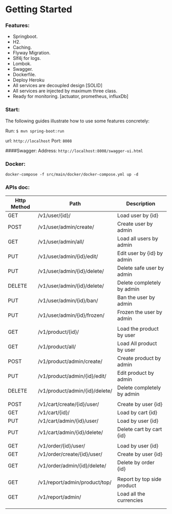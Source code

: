 # Getting Started

### Features:

* Springboot.
* H2.
* Caching.
* Flyway Migration.
* Slf4j for logs.  
* Lombok.
* Swagger.
* Dockerfile.
* Deploy Heroku 
* All services are decoupled design [SOLID]
* All services are injected by maximum three class.
* Ready for monitoring. [actuator, prometheus, influxDb]

### Start:

The following guides illustrate how to use some features concretely:

Run:
`$ mvn spring-boot:run`

url: `http://localhost` Port: `8008`

####Swagger:
Address: 
`http://localhost:8008/swagger-ui.html`

### Docker:

`docker-compose -f src/main/docker/docker-compose.yml up -d`


### APIs doc:

| Http Method   | Path                                    | Description                 |
|-------------	|---------------------------------------- |---------------------------	|
| GET           | /v1/user/{id}/                          | Load user by {id}           |
| POST          | /v1/user/admin/create/                  | Create user by admin        |
| GET           | /v1/user/admin/all/                     | Load all users by admin     |
| PUT           | /v1/user/admin/{id}/edit/               | Edit user by {id} by admin    |
| PUT           | /v1/user/admin/{id}/delete/             | Delete safe user by admin        |
| DELETE        | /v1/user/admin/{id}/delete/             | Delete completely by admin    |
| PUT           | /v1/user/admin/{id}/ban/                | Ban the user by admin        |
| PUT           | /v1/user/admin/{id}/frozen/             | Frozen the user by admin        |
|            	|                                         |                             	|
| GET           | /v1/product/{id}/                       | Load the product by user        |
| GET           | /v1/product/all/                        | Load All product by user     |
| POST          | /v1/product/admin/create/               | Create product by admin        |
| PUT           | /v1/product/admin/{id}/edit/            | Edit product by admin        |
| DELETE        | /v1/product/admin/{id}/delete/          | Delete completely by admin    |
|               |                                         |                               |
| POST          | /v1/cart/create/{id}/user/              | Create by user {id}      |
| GET           | /v1/cart/{id}/                          | Load by cart {id}         |
| PUT           | /v1/cart/admin/{id}/user/               | Load by user {id}       |
| PUT           | /v1/cart/admin/{id}/delete/             | Delete cart by cart {id}       |
|               |                                         |                               |
| GET           | /v1/order/{id}/user/                    | Load by user {id}         |
| GET           | /v1/order/create/{id}/user/             | Create by user {id}     |
| GET           | /v1/order/admin/{id}/delete/            | Delete by order {id}  |
|               |                                         |                               |
| GET           | /v1/report/admin/product/top/           | Report by top side product         |
| GET           | /v1/report/admin/                       | Load all the currencies       |
|               |                                         |                               |
|               |                                         |                               |



